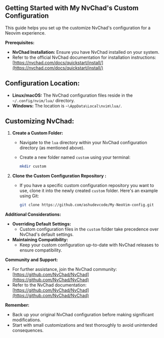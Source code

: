 ## Getting Started with My NvChad's Custom Configuration

This guide helps you set up the customize NvChad's configuration for a Neovim experience.

**Prerequisites:**

- **NvChad Installation:** Ensure you have NvChad installed on your system.
-  Refer to the official NvChad documentation for installation instructions: [https://nvchad.com/docs/quickstart/install/](https://nvchad.com/docs/quickstart/install/)

## Configuration Location:

- **Linux/macOS:** The NvChad configuration files reside in the `~/.config/nvim/lua/` directory.
- **Windows:** The location is `~\AppData\Local\nvim\lua/`.

## Customizing NvChad:

1. **Create a Custom Folder:**
   - Navigate to the `lua` directory within your NvChad configuration directory (as mentioned above).
   - Create a new folder named `custom` using your terminal:

     ```bash
     mkdir custom
     ```

2. **Clone the Custom Configuration Repository :**
   - If you have a specific custom configuration repository you want to use, clone it into the newly created `custom` folder. Here's an example using Git:

     ```bash
     git clone https://github.com/ashudevcode/My-NeoVim-config.git
     ```

**Additional Considerations:**

- **Overriding Default Settings:**
   - Custom configuration files in the `custom` folder take precedence over NvChad's default settings.
- **Maintaining Compatibility:**
   - Keep your custom configuration up-to-date with NvChad releases to ensure compatibility.


**Community and Support:**

- For further assistance, join the NvChad community: [https://github.com/NvChad/NvChad](https://github.com/NvChad/NvChad)
- Refer to the NvChad documentation: [https://github.com/NvChad/NvChad](https://github.com/NvChad/NvChad)

**Remember:**

- Back up your original NvChad configuration before making significant modifications.
- Start with small customizations and test thoroughly to avoid unintended consequences.
